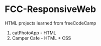# FCC-ResponsiveWeb
HTML projects learned from freeCodeCamp

1. catPhotoApp - HTML
2. Camper Cafe - HTML + CSS
